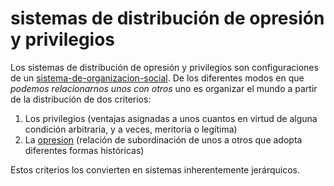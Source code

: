 # sistemas de distribución de opresión y privilegios

Los sistemas de distribución de opresión y privilegios son configuraciones de un [sistema-de-organizacion-social](sistema-de-organizacion-social.md). De los diferentes modos en que *podemos relacionarnos unos con otros* uno es organizar el mundo a partir de la distribución de dos criterios:

1. Los privilegios (ventajas asignadas a unos cuantos en virtud de alguna condición arbitraria, y a veces, meritoria o legítima)
1. La [opresion](opresion.md) (relación de subordinación de unos a otros que adopta diferentes formas históricas)

Estos criterios los convierten en sistemas inherentemente jerárquicos.
